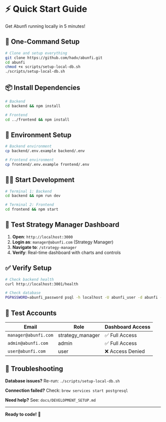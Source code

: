 # ⚡ Quick Start Guide

Get Abunfi running locally in 5 minutes!

## 🚀 One-Command Setup

```bash
# Clone and setup everything
git clone https://github.com/hadv/abunfi.git
cd abunfi
chmod +x scripts/setup-local-db.sh
./scripts/setup-local-db.sh
```

## 📦 Install Dependencies

```bash
# Backend
cd backend && npm install

# Frontend  
cd ../frontend && npm install
```

## 🔧 Environment Setup

```bash
# Backend environment
cp backend/.env.example backend/.env

# Frontend environment
cp frontend/.env.example frontend/.env
```

## 🏃‍♂️ Start Development

```bash
# Terminal 1: Backend
cd backend && npm run dev

# Terminal 2: Frontend
cd frontend && npm start
```

## 🎯 Test Strategy Manager Dashboard

1. **Open**: `http://localhost:3000`
2. **Login as**: `manager@abunfi.com` (Strategy Manager)
3. **Navigate to**: `/strategy-manager`
4. **Verify**: Real-time dashboard with charts and controls

## ✅ Verify Setup

```bash
# Check backend health
curl http://localhost:3001/health

# Check database
PGPASSWORD=abunfi_password psql -h localhost -U abunfi_user -d abunfi -c "SELECT email, role FROM users;"
```

## 🧪 Test Accounts

| Email | Role | Dashboard Access |
|-------|------|-----------------|
| `manager@abunfi.com` | strategy_manager | ✅ Full Access |
| `admin@abunfi.com` | admin | ✅ Full Access |
| `user@abunfi.com` | user | ❌ Access Denied |

## 🔧 Troubleshooting

**Database issues?** Re-run: `./scripts/setup-local-db.sh`

**Connection failed?** Check: `brew services start postgresql`

**Need help?** See: `docs/DEVELOPMENT_SETUP.md`

---

**Ready to code!** 🎉
